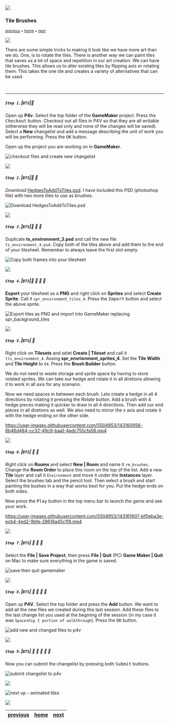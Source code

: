 ![](../images/line3.png)

### Tile Brushes

<sub>[previous](../auto-tile/README.md#user-content-auto-tile-template) • [home](../README.md#user-content-gms2-background-tiles--sprites---table-of-contents) • [next](../animated-tiles/README.md#user-content-animated-tiles)</sub>

![](../images/line3.png)

There are some simple tricks to making it look like we have more art than we do.  One, is to rotate the tiles. There is another way we can paint tiles that saves us a lot of space and repetition in our art creation.  We can have tile brushes.  This allows us to alter existing tiles by flipping axis or rotating them.  This takes the one tile and creates a variety of alternatives that can be used.

<br>

---


##### `Step 1.`\|`BTS`|:small_blue_diamond:

Open up **P4v**.  Select the top folder of the **GameMaker** project. Press the <kbd>Checkout</kbd> button.  Checkout out all files in P4V so that they are all writable (otherwise they will be read only and none of the changes will be saved). Select a **New** changelist and add a message describing the unit of work you will be performing. Press the <kbd>OK</kbd> button.

Open up the project you are working on in **GameMaker**. 

![checkout files and create new changelist](images/checkoutFiles.png)

![](../images/line2.png)

##### `Step 2.`\|`BTS`|:small_blue_diamond: :small_blue_diamond: 

*Download* [HedgesToAddToTiles.psd](../Assets/Photoshop/HedgesToAddToTiles.psd). I have included this PSD (photoshop file) with two more tiles to use as brushes. 

![Download HedgesToAddToTiles.psd](images/TwoFramesOfBushes.png)

![](../images/line2.png)

##### `Step 3.`\|`BTS`|:small_blue_diamond: :small_blue_diamond: :small_blue_diamond:

Duplicate **ts_environment_3.psd** and call the new file `ts_environment_4.psd`. Copy both of the tiles above and add them to the end of your tilesheet. Remember to always leave the first slot empty.

![Copy both frames into your tilesheet](images/CopyPasteHedgestoTilesheet.png)

![](../images/line2.png)

##### `Step 4.`\|`BTS`|:small_blue_diamond: :small_blue_diamond: :small_blue_diamond: :small_blue_diamond:

**Export** your tilesheet as a **PNG** and right click on **Sprites** and select **Create Sprite**. Call it `spr_environment_tiles_4`. Press the <kbd>Import</kbd> button and select the above sprite. 

![Export tiles as PNG and import into GameMaker replacing spr_background_tiles](images/ReimportForBrushes.png)

![](../images/line2.png)

##### `Step 5.`\|`BTS`| :small_orange_diamond:

Right click on **Tilesets** and selet **Create | Tileset** and call it `tls_environment_4`. Assing **spr_envrionment_sprites_4**. Set the **Tile Width** and **Tile Height** to `64`. Press the **Brush Builder** button.  

We do not need to waste storage and sprite space by having to store rotated sprites.  We can take our hedge and rotate it in all diretions allowing it to work in all axis for any scenario.

Now we need spaces in between each brush. Lets create a hedge in all 4 directions by rotating it pressing the *Rotate* button.  Add a brush with 4 hedge pieces making it quicker to draw in all 4 directions.  Then add our end pieces in all diretions as well. We also need to mirror the x axis and rotate it with the hedge ending on the other side.

https://user-images.githubusercontent.com/5504953/143160956-6b46d484-cc32-49c9-baa1-4adc755cfa56.mp4

![](../images/line2.png)

##### `Step 6.`\|`BTS`| :small_orange_diamond: :small_blue_diamond:

*Right click* on **Rooms** and select **New | Room** and name it `rm_brushes`. Change the **Room Order** to place this room on the top of the list. Add a new **Tile** layer and call it `Environment` and move it under the **Instances** layer.  Select the brushes tab and the pencil tool.  Then select a brush and start painting the bushes in a way that works best for you. Put the hedge ends on both sides.

Now *press* the <kbd>Play</kbd> button in the top menu bar to launch the game and see your work.

https://user-images.githubusercontent.com/5504953/143161607-bf0eba3e-ecb4-4ed2-9bfe-28616a45c1f8.mp4

![](../images/line2.png)

##### `Step 7.`\|`BTS`| :small_orange_diamond: :small_blue_diamond: :small_blue_diamond:

Select the **File | Save Project**, then press **File | Quit** (PC) **Game Maker | Quit** on Mac to make sure everything in the game is saved.

![save then quit gamemaker](images/saveQuit.png)

![](../images/line2.png)

##### `Step 8.`\|`BTS`| :small_orange_diamond: :small_blue_diamond: :small_blue_diamond: :small_blue_diamond:

Open up **P4V**.  Select the top folder and press the **Add** button.  We want to add all the new files we created during this last session.  Add these files to the last change list you used at the begining of the session (in my case it was `Spaceship I portion of walkthrough`). Press the <kbd>OK</kbd> button.

![add new and changed files to p4v](images/add.png)

![](../images/line2.png)

##### `Step 9.`\|`BTS`| :small_orange_diamond: :small_blue_diamond: :small_blue_diamond: :small_blue_diamond: :small_blue_diamond:

Now you can submit the changelist by pressing both <kbd>Submit</kbd> buttons.

![submit changelist to p4v](images/submit.png)

![](../images/line.png)

<!-- <img src="https://via.placeholder.com/1000x100/45D7CA/000000/?text=Next Up - Animated Tiles"> -->
![next up - animated tiles](images/banner.png)

![](../images/line.png)

| [previous](../auto-tile/README.md#user-content-auto-tile-template)| [home](../README.md#user-content-gms2-background-tiles--sprites---table-of-contents) | [next](../animated-tiles/README.md#user-content-animated-tiles)|
|---|---|---|
